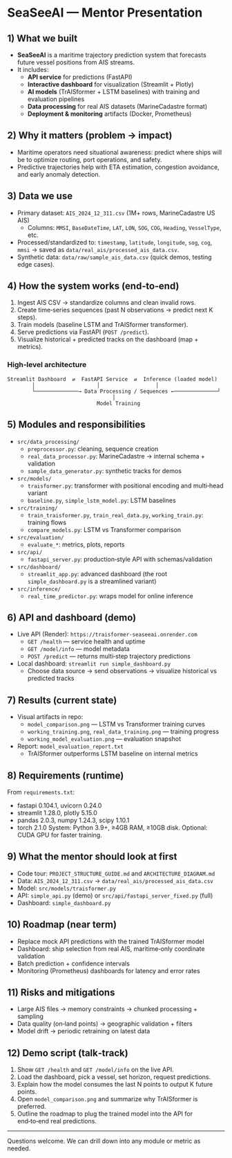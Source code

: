 # SeaSeeAI — Mentor Presentation

## 1) What we built
- **SeaSeeAI** is a maritime trajectory prediction system that forecasts future vessel positions from AIS streams.
- It includes:
  - **API service** for predictions (FastAPI)
  - **Interactive dashboard** for visualization (Streamlit + Plotly)
  - **AI models** (TrAISformer + LSTM baselines) with training and evaluation pipelines
  - **Data processing** for real AIS datasets (MarineCadastre format)
  - **Deployment & monitoring** artifacts (Docker, Prometheus)

## 2) Why it matters (problem → impact)
- Maritime operators need situational awareness: predict where ships will be to optimize routing, port operations, and safety.
- Predictive trajectories help with ETA estimation, congestion avoidance, and early anomaly detection.

## 3) Data we use
- Primary dataset: `AIS_2024_12_311.csv` (1M+ rows, MarineCadastre US AIS)
  - Columns: `MMSI`, `BaseDateTime`, `LAT`, `LON`, `SOG`, `COG`, `Heading`, `VesselType`, etc.
- Processed/standardized to: `timestamp`, `latitude`, `longitude`, `sog`, `cog`, `mmsi` → saved as `data/real_ais/processed_ais_data.csv`.
- Synthetic data: `data/raw/sample_ais_data.csv` (quick demos, testing edge cases).

## 4) How the system works (end‑to‑end)
1. Ingest AIS CSV → standardize columns and clean invalid rows.
2. Create time‑series sequences (past N observations → predict next K steps).
3. Train models (baseline LSTM and TrAISformer transformer).
4. Serve predictions via FastAPI (`POST /predict`).
5. Visualize historical + predicted tracks on the dashboard (map + metrics).

### High‑level architecture
```
Streamlit Dashboard  ⇄  FastAPI Service  ⇄  Inference (loaded model)
        │                    │                  │
        └──────────────→ Data Processing / Sequences ←──────────────┘
                                  │
                             Model Training
```

## 5) Modules and responsibilities
- `src/data_processing/`
  - `preprocessor.py`: cleaning, sequence creation
  - `real_data_processor.py`: MarineCadastre → internal schema + validation
  - `sample_data_generator.py`: synthetic tracks for demos
- `src/models/`
  - `traisformer.py`: transformer with positional encoding and multi‑head variant
  - `baseline.py`, `simple_lstm_model.py`: LSTM baselines
- `src/training/`
  - `train_traisformer.py`, `train_real_data.py`, `working_train.py`: training flows
  - `compare_models.py`: LSTM vs Transformer comparison
- `src/evaluation/`
  - `evaluate_*`: metrics, plots, reports
- `src/api/`
  - `fastapi_server.py`: production‑style API with schemas/validation
- `src/dashboard/`
  - `streamlit_app.py`: advanced dashboard (the root `simple_dashboard.py` is a streamlined variant)
- `src/inference/`
  - `real_time_predictor.py`: wraps model for online inference

## 6) API and dashboard (demo)
- Live API (Render): `https://traisformer-seaseeai.onrender.com`
  - `GET /health` — service health and uptime
  - `GET /model/info` — model metadata
  - `POST /predict` — returns multi‑step trajectory predictions
- Local dashboard: `streamlit run simple_dashboard.py`
  - Choose data source → send observations → visualize historical vs predicted tracks

## 7) Results (current state)
- Visual artifacts in repo:
  - `model_comparison.png` — LSTM vs Transformer training curves
  - `working_training.png`, `real_data_training.png` — training progress
  - `working_model_evaluation.png` — evaluation snapshot
- Report: `model_evaluation_report.txt`
  - TrAISformer outperforms LSTM baseline on internal metrics

## 8) Requirements (runtime)
From `requirements.txt`:
- fastapi 0.104.1, uvicorn 0.24.0
- streamlit 1.28.0, plotly 5.15.0
- pandas 2.0.3, numpy 1.24.3, scipy 1.10.1
- torch 2.1.0
System: Python 3.9+, ≥4GB RAM, ≥10GB disk. Optional: CUDA GPU for faster training.

## 9) What the mentor should look at first
- Code tour: `PROJECT_STRUCTURE_GUIDE.md` and `ARCHITECTURE_DIAGRAM.md`
- Data: `AIS_2024_12_311.csv` → `data/real_ais/processed_ais_data.csv`
- Model: `src/models/traisformer.py`
- API: `simple_api.py` (demo) or `src/api/fastapi_server_fixed.py` (full)
- Dashboard: `simple_dashboard.py`

## 10) Roadmap (near term)
- Replace mock API predictions with the trained TrAISformer model
- Dashboard: ship selection from real AIS, maritime‑only coordinate validation
- Batch prediction + confidence intervals
- Monitoring (Prometheus) dashboards for latency and error rates

## 11) Risks and mitigations
- Large AIS files → memory constraints → chunked processing + sampling
- Data quality (on‑land points) → geographic validation + filters
- Model drift → periodic retraining on latest data

## 12) Demo script (talk‑track)
1. Show `GET /health` and `GET /model/info` on the live API.
2. Load the dashboard, pick a vessel, set horizon, request predictions.
3. Explain how the model consumes the last N points to output K future points.
4. Open `model_comparison.png` and summarize why TrAISformer is preferred.
5. Outline the roadmap to plug the trained model into the API for end‑to‑end real predictions.

---
Questions welcome. We can drill down into any module or metric as needed.
